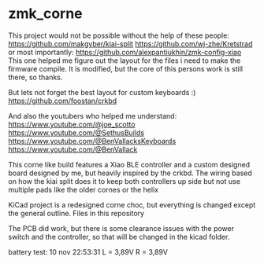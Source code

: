# zmk_corne

This project would not be possible without the help of these people:
https://github.com/makgyber/kiai-split
https://github.com/wj-zhe/Kretstrad
or most importantly:
https://github.com/alexpantiukhin/zmk-config-xiao
This one helped me figure out the layout for the files i need to make the firmware compile. It is modified, but the core of this persons work is still there, so thanks.

But lets not forget the best layout for custom keyboards :)
https://github.com/foostan/crkbd

And also the youtubers who helped me understand:
https://www.youtube.com/@joe_scotto
https://www.youtube.com/@SethusBuilds
https://www.youtube.com/@BenVallacksKeyboards
https://www.youtube.com/@BenVallack

This corne like build features a Xiao BLE controller and a custom designed board designed by me, but heavily inspired by the crkbd.
The wiring based on how the kiai split does it to keep both controllers up side but not use multiple pads like the older cornes or the helix

KiCad project is a redesigned corne choc, but everything is changed except the general outline. Files in this repository

The PCB did work, but there is some clearance issues with the power switch and the controller, so that will be changed in the kicad folder.

battery test:
10 nov 22:53:31 L = 3,89V R = 3,89V